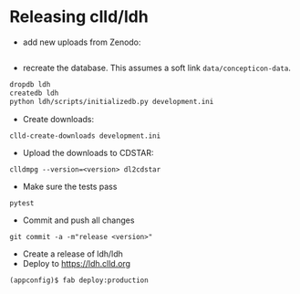 
Releasing clld/ldh
==================

- add new uploads from Zenodo:
```bash

```
- recreate the database. This assumes a soft link `data/concepticon-data`.
```bash
dropdb ldh
createdb ldh
python ldh/scripts/initializedb.py development.ini
```

- Create downloads:
```
clld-create-downloads development.ini 
```

- Upload the downloads to CDSTAR:
```
clldmpg --version=<version> dl2cdstar
```

- Make sure the tests pass
```
pytest
```

- Commit and push all changes
```
git commit -a -m"release <version>"
```

- Create a release of ldh/ldh
- Deploy to https://ldh.clld.org
```
(appconfig)$ fab deploy:production
```
